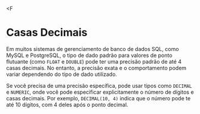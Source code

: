 <F

# Casas Decimais

<!-- O SQL trabalha em geral com 4 casas decimais? Modelo antigo do ChatGPT. -->

Em muitos sistemas de gerenciamento de banco de dados SQL, como MySQL e PostgreSQL, o tipo de dado padrão para valores de ponto flutuante (como `FLOAT` e `DOUBLE`) pode ter uma precisão padrão de até 4 casas decimais. No entanto, a precisão exata e o comportamento podem variar dependendo do tipo de dado utilizado.

Se você precisa de uma precisão específica, pode usar tipos como `DECIMAL` e `NUMERIC`, onde você pode especificar explicitamente o número de dígitos e casas decimais. Por exemplo, `DECIMAL(10, 4)` indica que o número pode te até 10 dígitos, com 4 deles após o ponto decimal.